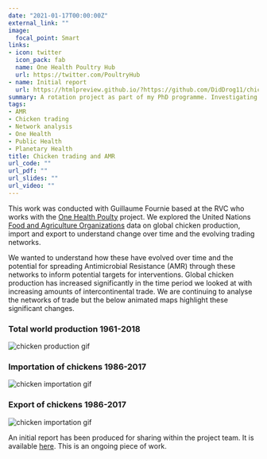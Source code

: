 ```yaml
---
date: "2021-01-17T00:00:00Z"
external_link: ""
image:
  focal_point: Smart
links:
- icon: twitter
  icon_pack: fab
  name: One Health Poultry Hub
  url: https://twitter.com/PoultryHub
- name: Initial report
  url: https://htmlpreview.github.io/?https://github.com/DidDrog11/chicken_trading/blob/master/trading_matrix_analysis.html
summary: A rotation project as part of my PhD programme. Investigating global chicken trade networks using Food and Agriculture Organization data. 
tags:
- AMR
- Chicken trading
- Network analysis
- One Health
- Public Health
- Planetary Health
title: Chicken trading and AMR
url_code: ""
url_pdf: ""
url_slides: ""
url_video: ""
---
```


This work was conducted with Guillaume Fournie based at the RVC who works with the [One Health Poulty](https://www.onehealthpoultry.org/) project. We explored the United Nations [Food and Agriculture Organizations](http://www.fao.org/faostat/en/#home) data on global chicken production, import and export to understand change over time and the evolving trading networks. 

We wanted to understand how these have evolved over time and the potential for spreading Antimicrobial Resistance (AMR) through these networks to inform potential targets for interventions. Global chicken production has increased significantly in the time period we looked at with increasing amounts of intercontinental trade. We are continuing to analyse the networks of trade but the below animated maps highlight these significant changes.

### Total world production 1961-2018
![chicken production gif](/media/chicken_gif/worldproduction.gif)

### Importation of chickens 1986-2017
![chicken importation gif](/media/chicken_gif/worldimportation.gif)

### Export of chickens 1986-2017
![chicken importation gif](/media/chicken_gif/worldexportation.gif)

An initial report has been produced for sharing within the project team. It is available [here](https://htmlpreview.github.io/?https://github.com/DidDrog11/chicken_trading/blob/master/trading_matrix_analysis.html). This is an ongoing piece of work.

